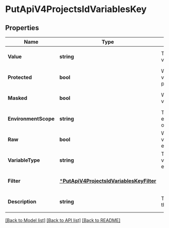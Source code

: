 # PutApiV4ProjectsIdVariablesKey

## Properties
Name | Type | Description | Notes
------------ | ------------- | ------------- | -------------
**Value** | **string** | The value of a variable | [optional] [default to null]
**Protected** | **bool** | Whether the variable is protected | [optional] [default to null]
**Masked** | **bool** | Whether the variable is masked | [optional] [default to null]
**EnvironmentScope** | **string** | The environment_scope of a variable | [optional] [default to null]
**Raw** | **bool** | Whether the variable will be expanded | [optional] [default to null]
**VariableType** | **string** | The type of the variable. Default: env_var | [optional] [default to null]
**Filter** | [***PutApiV4ProjectsIdVariablesKeyFilter**](putApiV4ProjectsIdVariablesKey_filter.md) |  | [optional] [default to null]
**Description** | **string** | The description of the variable | [optional] [default to null]

[[Back to Model list]](../README.md#documentation-for-models) [[Back to API list]](../README.md#documentation-for-api-endpoints) [[Back to README]](../README.md)


